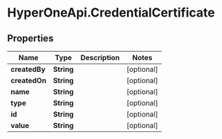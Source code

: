 # HyperOneApi.CredentialCertificate

## Properties
Name | Type | Description | Notes
------------ | ------------- | ------------- | -------------
**createdBy** | **String** |  | [optional] 
**createdOn** | **String** |  | [optional] 
**name** | **String** |  | [optional] 
**type** | **String** |  | [optional] 
**id** | **String** |  | [optional] 
**value** | **String** |  | [optional] 


